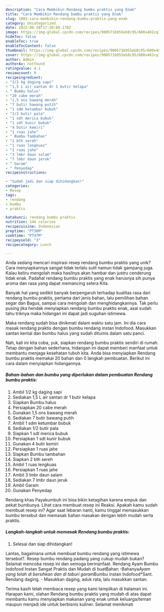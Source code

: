 ```yaml
---
description: "Cara Membikin Rendang bumbu praktis yang Enak"
title: "Cara Membikin Rendang bumbu praktis yang Enak"
slug: 1082-cara-membikin-rendang-bumbu-praktis-yang-enak
category: Uncategorized
date: 2022-06-28T17:20:09.170Z
image: https://img-global.cpcdn.com/recipes/900571b955eb8c95/680x482cq70/rendang-bumbu-praktis-foto-resep-utama.jpg
hideToc: false
enableToc: true
enableTocContent: false
thumbnail: https://img-global.cpcdn.com/recipes/900571b955eb8c95/680x482cq70/rendang-bumbu-praktis-foto-resep-utama.jpg
cover: https://img-global.cpcdn.com/recipes/900571b955eb8c95/680x482cq70/rendang-bumbu-praktis-foto-resep-utama.jpg
author: Admin
authorAv: notfound
ratingvalue: 4.1
reviewcount: 9
recipeingredient:
- "1/2 kg daging sapi"
- "1,5 L air santan dr 1 butir kelapa"
- " Bumbu halus"
- "20 cabe merah"
- "1,5 ons bawang merah"
- "7 butir bawang putih"
- "1 sdm ketumbar bubuk"
- "1/2 butir pala"
- "1 sdt merica bubuk"
- "1 sdt kunir bubuk"
- "4 butir kemiri"
- "1 ruas jahe"
- " Bumbu tambahan"
- "2 bth sereh"
- "1 ruas lengkuas"
- "1 ruas jahe"
- "3 lmbr daun salam"
- "7 lmbr daun jeruk"
- " Garam"
- " Penyedap"
recipeinstructions:

- "Sudah jadi dan siap dihidangkan!"
categories:
- Resep
tags:
- rendang
- bumbu
- praktis

katakunci: rendang bumbu praktis 
nutrition: 144 calories
recipecuisine: Indonesian
preptime: "PT36M"
cooktime: "PT47M"
recipeyield: "3"
recipecategory: Lunch

---
```





Anda sedang mencari inspirasi resep rendang bumbu praktis yang unik? Cara menyiapkannya sangat tidak terlalu sulit namun tidak gampang juga. Kalau keliru mengolah maka hasilnya akan hambar dan justru cenderung tidak enak. Padahal rendang bumbu praktis yang enak harusnya sih punya aroma dan rasa yang dapat memancing selera Kita.





Banyak hal yang sedikit banyak berpengaruh terhadap kualitas rasa dari rendang bumbu praktis, pertama dari jenis bahan, lalu pemilihan bahan segar dan Bagus, sampai cara mengolah dan menghidangkannya. Tak perlu pusing jika hendak menyiapkan rendang bumbu praktis enak,      asal sudah tahu triknya maka hidangan ini dapat jadi suguhan istimewa.














Maka rendang sudah bisa dinikmati dalam waktu satu jam. Ini dia cara masak rendang praktis dengan bumbu rendang instan Indofood. Masukkan santan kental dan bumbu halus yang sudah ditumis dalam satu panci.






Nah, kali ini kita coba, yuk, siapkan rendang bumbu praktis sendiri di rumah. Tetap dengan bahan sederhana, hidangan ini dapat memberi manfaat untuk membantu menjaga kesehatan tubuh kita. Anda bisa menyiapkan Rendang bumbu praktis memakai 20 bahan dan 0 langkah pembuatan. Berikut ini cara dalam menyiapkan hidangannya.

<!--inarticleads1-->

##### Bahan-bahan dan bumbu yang diperlukan dalam pembuatan Rendang bumbu praktis:

1. Ambil 1/2 kg daging sapi
1. Sediakan 1,5 L air santan dr 1 butir kelapa
1. Siapkan  Bumbu halus
1. Persiapkan 20 cabe merah
1. Gunakan 1,5 ons bawang merah
1. Sediakan 7 butir bawang putih
1. Ambil 1 sdm ketumbar bubuk
1. Sediakan 1/2 butir pala
1. Siapkan 1 sdt merica bubuk
1. Persiapkan 1 sdt kunir bubuk
1. Gunakan 4 butir kemiri
1. Persiapkan 1 ruas jahe
1. Siapkan  Bumbu tambahan
1. Siapkan 2 bth sereh
1. Ambil 1 ruas lengkuas
1. Persiapkan 1 ruas jahe
1. Ambil 3 lmbr daun salam
1. Sediakan 7 lmbr daun jeruk
1. Ambil  Garam
1. Gunakan  Penyedap


Rendang khas Payakumbuh ini bisa bikin ketagihan karena empuk dan pekat bumbunya. Lihat cara membuat resep ini Reaksi. Apakah kamu sudah membuat resep ini? Agar saat lebaran nanti, kamu tinggal memasukkan bumbu tersebut dan memasak bahan masakan dengan lebih mudah serta praktis. 

<!--inarticleads2-->

##### Langkah-langkah untuk memasak Rendang bumbu praktis:


1. Selesai dan siap dihidangkan!

Lantas, bagaimana untuk membuat bumbu rendang yang istimewa tersebut?. Resep bumbu rendang padang yang cukup mudah bukan? Selamat mencoba resep ini dan semoga bermanfaat. Rendang Ayam Bumbu Indofood Instan Sangat Praktis dan Mudah di buatBahan -Bahanya*Ayam yang telah di bersihkan dan di taburi garam*Bumbu instan Indofood*Sant. Rendang daging. - Masukkan daging, aduk rata, lalu masukkan santan. 

Terima kasih telah membaca resep yang kami tampilkan di halaman ini. Harapan kami, olahan Rendang bumbu praktis yang mudah di atas dapat membantu kamu menyiapkan makanan yang enak untuk keluarga/teman maupun menjadi ide untuk berbisnis kuliner. Selamat menikmati
